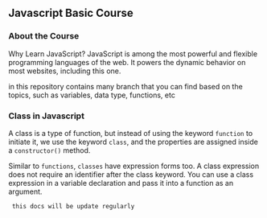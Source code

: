 ## Javascript Basic Course

### About the Course

Why Learn JavaScript?
JavaScript is among the most powerful and flexible programming languages of the web. It powers the dynamic behavior on most websites, including this one.

in this repository contains many branch that you can find based on the topics, such as variables, data type, functions, etc

### Class in Javascript
A class is a type of function, but instead of using the keyword ```function``` to initiate it, we use the keyword ```class```, and the properties are assigned inside a ```constructor()``` method.

Similar to ```functions```, ```classes``` have expression forms too. A class expression does not require an identifier after the class keyword. You can use a class expression in a variable declaration and pass it into a function as an argument.

``` this docs will be update regularly```
